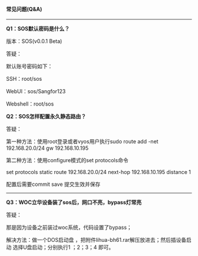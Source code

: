 #### 常见问题\(Q&A\)

---

**Q1：SOS默认密码是什么？**

版本：SOS\(v0.0.1 Beta\)

答疑：

默认账号密码如下：

SSH：root/sos

WebUI：sos/Sangfor123

Webshell：root/sos

**Q2：SOS怎样配置永久静态路由？**

答疑：

第一种方法：使用root登录或者vyos用户执行sudo route add -net 192.168.20.0/24 gw 192.168.10.195

第二种方法：使用configure模式的set protocols命令

set protocols static route 192.168.20.0/24 next-hop 192.168.10.195 distance 1

配置后需要commit save 提交生效并保存

---

**Q3：WOC立华设备装了sos后，网口不亮，bypass灯常亮**

答疑：

那是因为设备之前装过woc系统，代码设置了bypass；

解决方法：做一个DOS启动盘 ，把附件lihua-bh61.rar解压放进去；然后插设备启动 选择U盘启动；分别执行1 ；2；3；4 即可。



